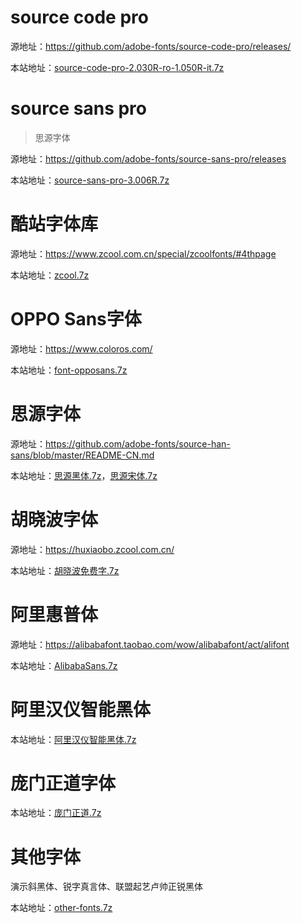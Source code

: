 # source code pro

源地址：https://github.com/adobe-fonts/source-code-pro/releases/

本站地址：[source-code-pro-2.030R-ro-1.050R-it.7z](https://cdn.jsdelivr.net/gh/woodwhales/woodwhales-fonts@source-code-pro/source-code-pro-2.030R-ro-1.050R-it.7z)

# source sans pro

> 思源字体

源地址：https://github.com/adobe-fonts/source-sans-pro/releases

本站地址：[source-sans-pro-3.006R.7z](https://cdn.jsdelivr.net/gh/woodwhales/woodwhales-fonts@source-sans-pro-1/source-sans-pro-3.006R.7z)

# 酷站字体库

源地址：https://www.zcool.com.cn/special/zcoolfonts/#4thpage

本站地址：[zcool.7z](https://cdn.jsdelivr.net/gh/woodwhales/woodwhales-fonts@zcool/zcool.7z)

# OPPO Sans字体

源地址：https://www.coloros.com/

本站地址：[font-opposans.7z](https://cdn.jsdelivr.net/gh/woodwhales/woodwhales-fonts@opposans/font-opposans.7z)

# 思源字体

源地址：https://github.com/adobe-fonts/source-han-sans/blob/master/README-CN.md

本站地址：[思源黑体.7z](https://cdn.jsdelivr.net/gh/woodwhales/woodwhales-fonts@source-han-sans-Hei/%E6%80%9D%E6%BA%90%E9%BB%91%E4%BD%93.7z)，[思源宋体.7z](https://cdn.jsdelivr.net/gh/woodwhales/woodwhales-fonts@source-han-sans-Song/%E6%80%9D%E6%BA%90%E5%AE%8B%E4%BD%93.7z)

# 胡晓波字体

源地址：https://huxiaobo.zcool.com.cn/

本站地址：[胡晓波免费字.7z](https://cdn.jsdelivr.net/gh/woodwhales/woodwhales-fonts@huxiaobo/%E8%83%A1%E6%99%93%E6%B3%A2%E5%85%8D%E8%B4%B9%E5%AD%97.7z)

# 阿里惠普体

源地址：https://alibabafont.taobao.com/wow/alibabafont/act/alifont

本站地址：[AlibabaSans.7z](https://cdn.jsdelivr.net/gh/woodwhales/woodwhales-fonts@AlibabaSans/AlibabaSans.7z)

# 阿里汉仪智能黑体

本站地址：[阿里汉仪智能黑体.7z](https://cdn.jsdelivr.net/gh/woodwhales/woodwhales-fonts@AlibabaHanYi/%E9%98%BF%E9%87%8C%E6%B1%89%E4%BB%AA%E6%99%BA%E8%83%BD%E9%BB%91%E4%BD%93.7z)

# 庞门正道字体

本站地址：[庞门正道.7z](https://cdn.jsdelivr.net/gh/woodwhales/woodwhales-fonts@pang/%E5%BA%9E%E9%97%A8%E6%AD%A3%E9%81%93.7z)

# 其他字体

演示斜黑体、锐字真言体、联盟起艺卢帅正锐黑体

本站地址：[other-fonts.7z](https://cdn.jsdelivr.net/gh/woodwhales/woodwhales-fonts@other-fonts/other-fonts.7z)
